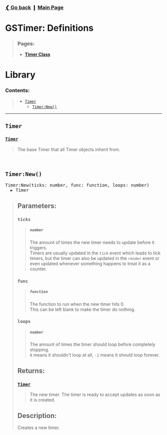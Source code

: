 ### [❮ Go back](../README.md) ❙ [Main Page](./_main.md)

# GSTimer: Definitions
[#t]: #timer
[#tn]: #timernew
[dt#t]: .defs/timer.md#timer

> ### Pages:
> * [**Timer Class**](./defs/timer.md)

# Library
### Contents:
> * [`Timer`][#t]
>   * [`Timer:New()`][#tn]
***

## `Timer`
### [<cc link>`Timer`</cc>][dt#t]
> The base Timer that all Timer objects inherit from.

&nbsp;
## `Timer:New()`
<pre>
<cf>Timer:New</cf>(<ca>ticks</ca>:&nbsp;<ct>number</ct>, <ca aopt>func</ca>:&nbsp;<ct>function</ct>, <ca aopt>loops</ca>:&nbsp;<ct>number</ct>)
  ► <cc>Timer</cc>
</pre>
> ## Parameters:
> ### <ca>`ticks`</ca>
> > ##### <ct>`number`</ct>
> > The amount of times the new timer needs to update before it triggers.  
> > Timers are usually updated in the `tick` event which leads to tick timers, but the timer can also be updated in the `render` event or even updated whenever something happens to treat it as a counter.
> ### <ca opt>`func`</ca>
> > ##### <ct>`function`</ct>
> > The function to run when the new timer hits 0.  
> > This can be left blank to make the timer do nothing.
> ### <ca opt>`loops`</ca>
> > ##### <ct>`number`</ct>
> > The amount of times the timer should loop before completely stopping.  
> > <cv>`0`</cv> means it shouldn't loop at all, <cv>`-1`</cv> means it should loop forever.
> ## Returns:
> ### [<cc link>`Timer`</cc>][dt#t]
> > The new timer. The timer is ready to accept updates as soon as it is created.
> ## Description:
> Creates a new timer.
